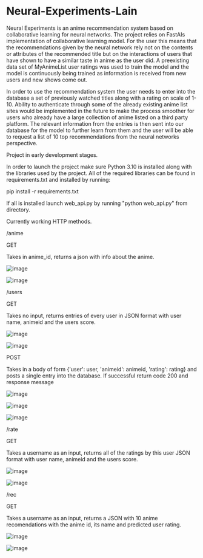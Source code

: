 # Neural-Experiments-Lain
Neural Experiments is an anime recommendation system based on collaborative learning for neural networks. The project relies on FastAIs implementation of collaborative learning model. For the user this means that the recommendations given by the neural network rely not on the contents or attributes of the recommended title but on the interactions of users that have shown to have a similar taste in anime as the user did. A preexisting data set of MyAnimeList user ratings was used to train the model and the model is continuously being trained as information is received from new users and new shows come out.

In order to use the recommendation system the user needs to enter into the database a set of previously watched titles along with a rating on scale of 1-10.  Ability to authenticate through some of the already existing anime list sites would be implemented in the future to make the process smoother for users who already have a large collection of anime listed on a third party platform. The relevant information from the entries is then sent into our database for the model to further learn from them and the user will be able to request a list of 10 top recommendations from the neural networks perspective.

Project in early development stages.

In order to launch the project make sure Python 3.10 is installed along with the libraries used by the project. All of the required libraries can be found in requirements.txt and installed by running:

pip install -r requirements.txt


If all is installed launch web_api.py by running "python web_api.py" from directory.

Currently working HTTP methods.

/anime

GET

Takes in anime_id, returns a json with info about the anime.

![image](https://user-images.githubusercontent.com/59793640/188739125-79af59d8-20ad-4a27-93d5-2aabc7e5a6c0.png)

![image](https://user-images.githubusercontent.com/59793640/188739167-49b02de1-8339-4034-b919-7ecc8d0b252b.png)


/users

GET

Takes no input, returns entries of every user in JSON format with user name, animeid and the users score.

![image](https://user-images.githubusercontent.com/59793640/183617083-cd800902-9857-4a8f-957b-9748603a767c.png)

![image](https://user-images.githubusercontent.com/59793640/187989969-525b3562-9f5f-43e7-9117-b6433ad0051f.png)


POST

Takes in a body of form {'user': user, 'animeid': animeid, 'rating': rating} and posts a single entry into the database. If successful return code 200 and response message

![image](https://user-images.githubusercontent.com/59793640/183618894-d54bc603-9fd7-4d5f-a968-661f0639023d.png)

![image](https://user-images.githubusercontent.com/59793640/183619026-44ebc1b4-f0c0-4ca7-81c5-bb7bed8f6c70.png)

![image](https://user-images.githubusercontent.com/59793640/183619622-c53cb67f-05b8-49c6-82a2-a2d04fe48cee.png)

/rate

GET

Takes a username as an input, returns all of the ratings by this user JSON format with user name, animeid and the users score.

![image](https://user-images.githubusercontent.com/59793640/183620266-5665662f-ae13-499d-916d-b9785a52723d.png)

![image](https://user-images.githubusercontent.com/59793640/187990189-aa6291b9-f1f9-4315-9e4c-65dcec4bcb6b.png)


/rec

GET

Takes a username as an input, returns a JSON with 10 anime recomendations with the anime id, its name and predicted user rating.

![image](https://user-images.githubusercontent.com/59793640/183621169-24239c91-c52a-4eb5-90b0-ca2346f4f468.png)

![image](https://user-images.githubusercontent.com/59793640/187990309-6377bd41-21fa-42a3-9fb2-c629ffb271e8.png)






